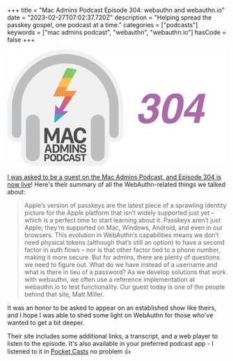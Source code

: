 +++
title = "Mac Admins Podcast Episode 304: webauthn and webauthn.io"
date = "2023-02-27T07:02:37.720Z"
description = "Helping spread the passkey gospel, one podcast at a time."
categories = ["podcasts"]
keywords = ["mac admins podcast", "webauthn", "webauthn.io"]
hasCode = false
+++


![The Mac Admins Podcast logo. A stylized pair of grey headphones features a rainbow lightning bolt pointing down towards the words, "Mac Admins Podcast". A purple "304" is to the right of the headphones.](images/map-304.png)

[I was asked to be a guest on the Mac Admins Podcast, and Episode 304 is now live](https://podcast.macadmins.org/2023/02/27/episode-304-webauthn-and-webauthn-io/)! Here's their summary of all the WebAuthn-related things we talked about:

> Apple’s version of passkeys are the latest piece of a sprawling identity picture for the Apple platform that isn’t widely supported just yet – which is a perfect time to start learning about it.  Passkeys aren’t just Apple; they’re supported on Mac, Windows, Android, and even in our browsers. This evolution in WebAuthn’s capabilities means we don’t need physical tokens (although that’s still an option) to have a second factor in auth flows – nor is that other factor tied to a phone number, making it more secure. But for admins, there are plenty of questions we need to figure out. What do we have instead of a username and what is there in lieu of a password? As we develop solutions that work with webauthn, we often use a reference implementation at webauthn.io to test functionality. Our guest today is one of the people behind that site, Matt Miller.

It was an honor to be asked to appear on an established show like theirs, and I hope I was able to shed some light on WebAuthn for those who've wanted to get a bit deeper.

Their site includes some additional links, a transcript, and a web player to listen to the episode. It's also available in your preferred podcast app - I listened to it in [Pocket Casts](https://pca.st/3elk3dql) no problem 👍
